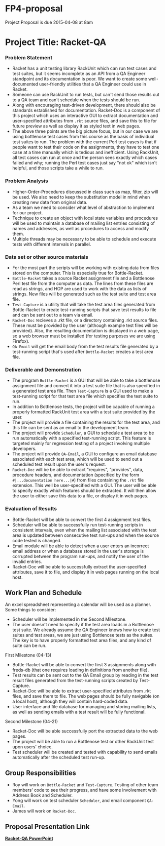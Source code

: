 # FP4-proposal
Project Proposal is due 2015-04-08 at 8am

# Project Title: Racket-QA
### Problem Statement

* Racket has a unit testing library RackUnit which can run test cases and test suites, but it seems incomplete as an API from a QA Engineer standpoint and its documentation is poor. We want to create some well-documented user-friendly utilities that a QA Engineer could use in Racket.
* Someone can use RackUnit to run tests, but can't send those results out to a QA team and can't schedule when the tests should be run.
* Along with encouraging test-driven development, there should also be standards established for documentation. Racket-Doc is a component of this project which uses an interactive GUI to extract documentation and user-specified attributes from `.rkt` source files, and save this to file for future preview as well as display it as styled text in web pages.
* The above three points are the big picture focus, but in our case we are using bottlenose test cases from this course as the basis of individual test suites to run. The problem with the current Perl test cases is that if people want to test their code on the assignments, they have to test one case at a time manually which is tedious and inefficient. Using RackUnit, all test cases can run at once and the person sees exactly which cases failed and why; running the Perl test cases just say "not ok" which isn't helpful, and those scripts take a while to run.

### Problem Analysis

* Higher-Order-Procedures discussed in class such as map, filter, zip will be used. We also need to keep the substitution model in mind when creating new data from original data.
* As a team we need to consider what level of abstraction to implement for our project.
* Technique to create an object with local state variables and procedures will be used to maintain a database of mailing list entries consisting of names and addresses, as well as procedures to access and modify them.
* Multiple threads may be necessary to be able to schedule and execute tests with different intervals in parallel.


### Data set or other source materials

* For the most part the scripts will be working with existing data from files stored on the computer. This is especially true for Bottle-Racket.
* `Bottle-Racket` takes a source Racket assignment file and a Bottlenose Perl test file from the computer as data. The lines from these files are read as strings, and HOP are used to work with the data as lists of strings. New files will be generated such as the test suite and test area file.
* `Test-Capture` is a utility that will take the test area files generated from Bottle-Racket to create test-running scripts that save test results to file and can be sent out to a team via email.
* `Racket-Doc` recieves a .rkt file, or a directory containing .rkt source files.  These must be provided by the user (although example test files will be provided).  Also, the resulting documentation is displayed in a web page, so a web browser must be installed (for testing purposes we are using Firefox).
* `QA-Email` will get the email body from the test results file generated by a test-running script that's used after `Bottle-Racket` creates a test area file.

### Deliverable and Demonstration

* The program `Bottle-Racket` is a GUI that will be able to take a bottlenose assignment file and convert it into a test suite file that is also specified in a generated test area file. Then `Test-Capture` is a GUI used to make a test-running script for that test area file which specifies the test suite to run.
* In addition to Bottlenose tests, the project will be capable of running a properly formatted RackUnit test area with a test suite provided by the user.
* The project will provide a file containing the results for the test area, and this file can be sent as an email to the development team.
* The project will provide `Scheduler`, a GUI to schedule a test area to be run automatically with a specified test-running script. This feature is targeted mainly for regression testing of a project involving multiple developers.
* The project will provide `QA-Email`, a GUI to configure an email database associated with each test area, which will be used to send out a scheduled test result upon the user's request.
* `Racket-Doc` will be be able to extract "requires", "provides", data, procedure headers, and documentation (specified by the form `#|...documentation here...|#`) from files containing the `.rkt` file extension.  This well be user-specified with a GUI.  The user will be able to specify exactly which features should be extracted.  It will then allow the user to either save this data to a file, or display it in web pages.

### Evaluation of Results

* Bottle-Racket will be able to convert the first 4 assignment test files.
* Scheduler will be able to successfully run test-running scripts in consistent intervals, even when the mailing list associated with the test area is updated between consecutive test run-ups and when the source code tested is changed.
* Email module will be able to detect when a user enters an incorrect email address or when a database stored in the user's storage is corrupted between the program run-ups, and notify the user of the invalid entries.
* Racket-Doc will be able to successfully extract the user-specified attributes, save it to file, and display it in web pages running on the local host.

## Work Plan and Schedule

An excel spreadsheet representing a calendar will be used as a planner. Some things to consider:
* Scheduler will be implemented in the Second Milestone.
* The user doesn't need to specify if the test area loads in a Bottlenose test suite. We already assume the QA Engineer knows how to create test suites and test areas, we are just using Bottlenose tests as the suites. The key is to have properly formatted test area files, and any kind of suite can be run.

First Milestone (04-13)
* Bottle-Racket will be able to convert the first 3 assignments along with freds-db (that one requires loading in definitions from another file).
* Test results can be sent out to the QA Email group by reading in the test result files generated from the test-running scripts created by Test-Capture.
* Racket-Doc will be able to extract user-specified attributes from .rkt files, and save them to file.  The web pages should be fully navigable (on a local host), although they will contain hard-coded data.
* User interface and file database for managing and storing mailing lists, as well as sending emails with a test result will be fully functional.

Second Milestone (04-21)
* Racket-Doc will be able successfully port the extracted data to the web pages.
* The project will be able to run a Bottlenose test or other RackUnit test upon users' choice.
* Test scheduler will be created and tested with capability to send emails automatically after the scheduled test run-up.

## Group Responsibilities

* Roy will work on `Bottle-Racket` and `Test-Capture`. Testing of other team members' code to see their progress, and have some involvement with Address Book and Scheduler.
* Yong will work on test scheduler `Scheduler`, and email component `QA-Email`.
* James will work on `Racket-Doc`.

## Proposal Presentation Link
[**Racket-QA PowerPoint**][powerpoint]

<!-- Links -->
[powerpoint]: https://docs.google.com/presentation/d/1Ff5LjW92cEDqhPJGla6IjBosKEh1DuKNqqaBsNtIqRg/edit?usp=sharing
